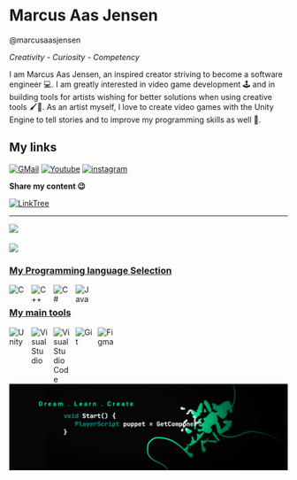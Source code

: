 # Marcus Aas Jensen 
@marcusaasjensen

*Creativity - Curiosity - Competency*

I am Marcus Aas Jensen, an inspired creator striving to become a software engineer 💻. I am greatly interested in video game development 🕹️ and in building tools for artists wishing for better solutions when using creative tools 🖌️🎨. As an artist myself, I love to create video games with the Unity Engine to tell stories and to improve my programming skills as well 🌱.


## My links

<p> 
<a href="mailto: aasjensenm@gmail.com"><img alt="GMail" src="https://img.shields.io/badge/Gmail-D14836?style=for-the-badge&logo=gmail&logoColor=white"></a>
<a href="https://www.youtube.com/MarcusAasJensen_"><img alt="Youtube" src="https://img.shields.io/badge/YouTube-FF0000?style=for-the-badge&logo=youtube&logoColor=white"></a>
<a href="https://www.instagram.com/marcus_aasjensen/"><img alt="instagram" src="https://img.shields.io/badge/Instagram-E4405F?style=for-the-badge&logo=instagram&logoColor=white"></a>
<p>

**Share my content 😉**
<p>
  <a href="https://linktr.ee/marcus_a"><img alt="LinkTree" src="https://img.shields.io/badge/linktree-39E09B?style=for-the-badge&logo=linktree&logoColor=white"</a>
</p>

---

<p align="left">
  <img height="190em" src="https://github-readme-stats-eight-theta.vercel.app/api?username=marcusaasjensen&layout=compact&langs_count=8&theme=gotham&count_private=true"/>
</p>
  
<p align="left">
<img align="center" src="https://github-readme-stats.vercel.app/api/top-langs/?username=marcusaasjensen&layout=compact&langs_count=4&theme=gotham&count_private=true">
</p>


### My Programming language Selection

<p>
  <img alt="C" align= "left" width="30px" style="padding-right:10px;" src="https://cdn.jsdelivr.net/gh/devicons/devicon/icons/c/c-original.svg">
  <img alt="C++" align= "left" width="30px" style="padding-right:10px;" src="https://cdn.jsdelivr.net/gh/devicons/devicon/icons/cplusplus/cplusplus-original.svg">
  <img alt="C#" align= "left" width="30px" style="padding-right:10px;" src="https://cdn.jsdelivr.net/gh/devicons/devicon/icons/csharp/csharp-original.svg">
  <img alt="Java" align= "left" width="30px" style="padding-right:10px;" src="https://cdn.jsdelivr.net/gh/devicons/devicon/icons/java/java-original.svg">
</p>

<br/>

### My main tools
<p>
  <img alt="Unity" align= "left" width="30px" style="padding-right:10px;" src="https://cdn.jsdelivr.net/gh/devicons/devicon/icons/unity/unity-original.svg">
  <img alt="Visual Studio" align= "left" width="30px" style="padding-right:10px;" src="https://cdn.jsdelivr.net/gh/devicons/devicon/icons/visualstudio/visualstudio-plain.svg">
  <img alt="Visual Studio Code" align= "left" width="30px" style="padding-right:10px;" src="https://cdn.jsdelivr.net/gh/devicons/devicon/icons/vscode/vscode-original.svg">
  <img alt="Git" align= "left" width="30px" style="padding-right:10px;" src="https://cdn.jsdelivr.net/gh/devicons/devicon/icons/git/git-original.svg">
  <img alt="Figma" align= "left" width="30px" style="padding-right:10px;" src="https://cdn.jsdelivr.net/gh/devicons/devicon/icons/figma/figma-original.svg">
</p>

<br/>

#

![bannerend](./marcusaasjensen_youtube_banner_cropped.png)
